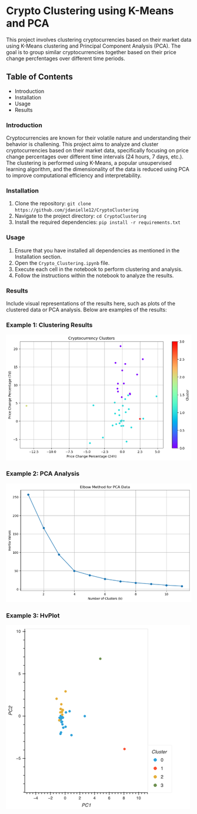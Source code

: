 # Crypto Clustering using K-Means and PCA

This project involves clustering cryptocurrencies based on their market data using K-Means clustering and Principal Component Analysis (PCA). The goal is to group similar cryptocurrencies together based on their price change percfentages over different time periods. 

## Table of Contents
* Introduction
* Installation
* Usage 
* Results

### Introduction
Cryptocurrencies are known for their volatile nature and understanding their behavior is challening. This project aims to analyze and cluster cryptocurrencies based on their market data, specifically focusing on price change percentages over different time intervals (24 hours, 7 days, etc.). The clustering is performed using K-Means, a popular unsupervised learning algorithm, and the dimensionality of the data is reduced using PCA to improve computational efficiency and interpretability.

### Installation
1. Clone the repository:
`git clone https://github.com/jdanielle12/CryptoClustering`
2. Navigate to the project directory:
`cd CryptoClustering`
3. Install the required dependencies:
`pip install -r requirements.txt`

### Usage
1. Ensure that you have installed all dependencies as mentioned in the Installation section.
2. Open the `Crypto_Clustering.ipynb` file.
3. Execute each cell in the notebook to perform clustering and analysis.
4. Follow the instructions within the notebook to analyze the results.

### Results
Include visual representations of the results here, such as plots of the clustered data or PCA analysis. Below are examples of the results:

### Example 1: Clustering Results
![Clustering Results](images/CryptoClusters.png)


### Example 2: PCA Analysis
![PCA Analysis](images/ElbowPCA.png)


### Example 3: HvPlot
![HvPlot](images/bokeh_plot.png)
